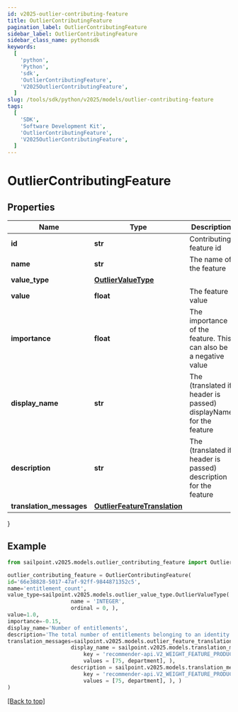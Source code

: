 ```yaml
---
id: v2025-outlier-contributing-feature
title: OutlierContributingFeature
pagination_label: OutlierContributingFeature
sidebar_label: OutlierContributingFeature
sidebar_class_name: pythonsdk
keywords:
  [
    'python',
    'Python',
    'sdk',
    'OutlierContributingFeature',
    'V2025OutlierContributingFeature',
  ]
slug: /tools/sdk/python/v2025/models/outlier-contributing-feature
tags:
  [
    'SDK',
    'Software Development Kit',
    'OutlierContributingFeature',
    'V2025OutlierContributingFeature',
  ]
---
```


# OutlierContributingFeature

## Properties

| Name | Type | Description | Notes |
| --- | --- | --- | --- |
| **id** | **str** | Contributing feature id | [optional] |
| **name** | **str** | The name of the feature | [optional] |
| **value_type** | [**OutlierValueType**](outlier-value-type) |  | [optional] |
| **value** | **float** | The feature value | [optional] |
| **importance** | **float** | The importance of the feature. This can also be a negative value | [optional] |
| **display_name** | **str** | The (translated if header is passed) displayName for the feature | [optional] |
| **description** | **str** | The (translated if header is passed) description for the feature | [optional] |
| **translation_messages** | [**OutlierFeatureTranslation**](outlier-feature-translation) |  | [optional] |

}

## Example

```python
from sailpoint.v2025.models.outlier_contributing_feature import OutlierContributingFeature

outlier_contributing_feature = OutlierContributingFeature(
id='66e38828-5017-47af-92ff-9844871352c5',
name='entitlement_count',
value_type=sailpoint.v2025.models.outlier_value_type.OutlierValueType(
                    name = 'INTEGER',
                    ordinal = 0, ),
value=1.0,
importance=-0.15,
display_name='Number of entitlements',
description='The total number of entitlements belonging to an identity',
translation_messages=sailpoint.v2025.models.outlier_feature_translation.OutlierFeatureTranslation(
                    display_name = sailpoint.v2025.models.translation_message.TranslationMessage(
                        key = 'recommender-api.V2_WEIGHT_FEATURE_PRODUCT_INTERPRETATION_HIGH',
                        values = [75, department], ),
                    description = sailpoint.v2025.models.translation_message.TranslationMessage(
                        key = 'recommender-api.V2_WEIGHT_FEATURE_PRODUCT_INTERPRETATION_HIGH',
                        values = [75, department], ), )
)

```

[[Back to top]](#)
